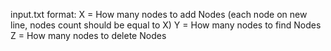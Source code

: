 
input.txt format:
X = How many nodes to add
Nodes (each node on new line, nodes count should be equal to X)
Y = How many nodes to find
Nodes
Z = How many nodes to delete
Nodes